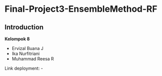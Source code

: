 # Final-Project3-EnsembleMethod-RF
## Introduction
**Kelompok 8**
- Ervizal Buana J
- Ika Nurfitriani
- Muhammad Reesa R

Link deployment: -
